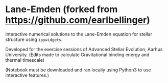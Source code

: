 # Lane-Emden (forked from https://github.com/earlbellinger)

Interactive numerical solutions to the Lane-Emden equation for stellar structure using `ipywidgets`. 

Developed for the exercise sessions of Advanced Stellar Evolution, Aarhus University. (Edits made to calculate Gravitational binding energy and thermal timescale)

(Notebook must be downloaded and ran locally using Python3 to use interactive features.)
